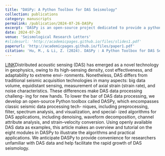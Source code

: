 ```yaml
---
title: "DASPy: A Python Toolbox for DAS Seismology"
collection: publications
category: manuscripts
permalink: /publication/2024-07-26-DASPy
excerpt: 'DASPy is an open-source project dedicated to provide a python package for DAS (Distributed Acoustic Sensing) data processing.'
date: 2024-07-26
venue: 'Seismological Research Letters'
#slidesurl: 'http://academicpages.github.io/files/slides1.pdf'
paperurl: 'http://academicpages.github.io/files/paper1.pdf'
citation: 'Hu, M., & Li, Z. (2024). DASPy : A Python Toolbox for DAS Seismology. Seismological Research Letters, 95(5), 3055–3066. https://doi.org/10.1785/0220240124.'
---
```


[LINK](https://pubs.geoscienceworld.org/ssa/srl/article/95/5/3055/645865/DASPy-A-Python-Toolbox-for-DAS-Seismology)Distributed acoustic sensing (DAS) has emerged as a novel technology in geophysics, owing to its high-sensing density, cost effectiveness, and adaptability to extreme envi- ronments. Nonetheless, DAS differs from traditional seismic acquisition technologies in many aspects: big data volume, equidistant sensing, measurement of axial strain (strain rate), and noise characteristics. These differences make DAS data processing challeng- ing for new hands. To lower the bar of DAS data processing, we develop an open-source Python toolbox called DASPy, which encompasses classic seismic data processing tech- niques, including preprocessing, filter, spectrum analysis, and visualization, and special- ized algorithms for DAS applications, including denoising, waveform decomposition, channel attribute analysis, and strain–velocity conversion. Using openly available DAS data as examples, this article makes an overview and tutorial on the eight modules in DASPy to illustrate the algorithms and practical applications. We anticipate DASPy to provide convenience for researchers unfamiliar with DAS data and help facilitate the rapid growth of DAS seismology.